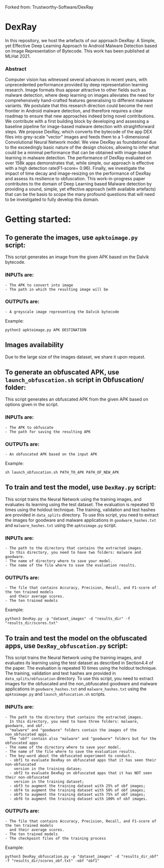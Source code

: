 
Forked from: Trustworthy-Software/DexRay 

# DexRay
In this repository, we host the artefacts of our approach DexRay: A Simple, yet Effective Deep Learning Approach to Android Malware Detection based on Image Representation of Bytecode.
This work has been published at MLHat 2021.
### Abstract
Computer vision has witnessed several advances in recent years, with unprecedented performance provided by deep representation learning research. Image formats thus appear attractive to other fields such as malware detection, where deep learning on images alleviates the need for comprehensively hand-crafted features generalising to different malware variants. We postulate that this research direction could become the next frontier in Android malware detection, and therefore requires a clear roadmap to ensure that new approaches indeed bring novel contributions. We contribute with a first building block by developing and assessing a baseline pipeline for image-based malware detection with straightforward steps. We propose DexRay, which converts the bytecode of the app DEX files into grey-scale "vector" images and feeds them to a 1-dimensional Convolutional Neural Network model. We view DexRay as foundational due to the exceedingly basic nature of the design choices, allowing to infer what could be a minimal performance that can be obtained with image-based learning in malware detection. The performance of DexRay evaluated on over 158k apps demonstrates that, while simple, our approach is effective with a high detection rate(F1-score= 0.96). Finally, we investigate the impact of time decay and image-resizing on the performance of DexRay and assess its resilience to obfuscation. This work-in-progress paper contributes to the domain of Deep Learning based Malware detection by providing a sound, simple, yet effective approach (with available artefacts) that can be the basis to scope the many profound questions that will need to be investigated to fully develop this domain.

# Getting started:
## To generate the images, use ``apktoimage.py`` script:
This script generates an image from the given APK based on the Dalvik bytecode.

### INPUTs are: 
    - The APK to convert into image
    - The path in which the resulting image will be
### OUTPUTs are:
    - A greyscale image representing the Dalvik bytecode

Example: 

```python3 apktoimage.py APK DESTINATION ```

## Images availability

Due to the large size of the images dataset, we share it upon request.

## To generate an obfuscated APK, use ``launch_obfuscation.sh`` script in Obfuscation/ folder:
This script generates an obfuscated APK from the given APK based on options given in the script.

### INPUTs are: 
    - The APK to obfuscate
    - The path for saving the resulting APK
### OUTPUTs are:
    - An obfuscated APK based on the input APK

Example: 

```sh launch_obfuscation.sh PATH_TO_APK PATH_OF_NEW_APK```

## To train and test the model, use ``DexRay.py`` script:
This script trains the Neural Network using the training images, and evaluates its learning using the test dataset.
The evaluation is repeated 10 times using the holdout technique.
The training, validation and test hashes are provided in `data_splits` directory.
To use this script, you need to extract the images for goodware and malware applications in `goodware_hashes.txt` and `malware_hashes.txt` using the `apktoimage.py` script.


### INPUTs are: 

    - The path to the directory that contains the extracted images. 
      In this directory, you need to have two folders: malware and goodware.
    - The name of directory where to save your model.
    - The name of the file where to save the evaluation results.

### OUTPUTs are:
    - The file that contains Accuracy, Precision, Recall, and F1-score of the ten trained models
      and their average scores.
    - The ten trained models

Example: 

```python3 DexRay.py -p "dataset_images" -d "results_dir" -f "results_dir/scores.txt"```


## To train and test the model on the obfuscated apps, use ``DexRay_obfuscation.py`` script:
This script trains the Neural Network using the training images, and evaluates its learning using the test dataset as described in Section4.4 of the paper.
The evaluation is repeated 10 times using the holdout technique.
The training, validation and test hashes are provided in `data_splits/obfuscation` directory.
To use this script, you need to extract images for the obfuscated and the non_obfuscated goodware and malware applications in `goodware_hashes.txt` and `malware_hashes.txt` using the `apktoimage.py` and `launch_obfuscation.sh` scripts.

### INPUTs are: 

    - The path to the directory that contains the extracted images. 
      In this directory, you need to have three folders: malware, goodware, and obf. 
      "malware" and "goodware" folders contain the images of the non_obfuscated apps.
      The "obf" contain also "malware" and "goodware" folders but for the obfuscated apps
    - The name of the directory where to save your model.
    - The name of the file where to save the evaluation results.
    - The key-word about the obfuscated experiment to conduct. 
      - obf1 to evaluate DexRay on obfuscated apps that it has seen their non-obfuscated
        version in the training datase; 
      - obf2 to evaluate DexRay on obfuscated apps that it has NOT seen their non-obfuscated
        version in the training dataset; 
      - obf3 to augment the training dataset with 25% of obf images;  
      - obf4 to augment the training dataset with 50% of obf images; 
      - obf5 to augment the training dataset with 75% of obf images; 
      - obf6 to augment the training dataset with 100% of obf images.

    
### OUTPUTs are:
    - The file that contains Accuracy, Precision, Recall, and F1-score of the ten trained models 
      and their average scores.
    - The ten trained models
    - The checkpoint files of the training process

Example: 

```python3 DexRay_obfuscation.py -p "dataset_images" -d "results_dir_obf" -f "results_dir/scores_obf.txt" -obf "obf1"```
